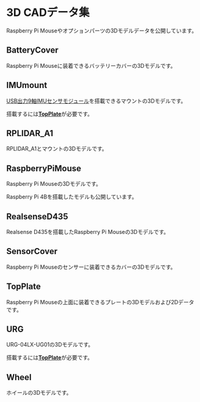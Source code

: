 # 3D CADデータ集

Raspberry Pi Mouseやオプションパーツの3Dモデルデータを公開しています。

## BatteryCover

Raspberry Pi Mouseに装着できるバッテリーカバーの3Dモデルです。

## IMUmount

[USB出力9軸IMUセンサモジュール](https://rt-net.jp/products/usb9imu/)を搭載できるマウントの3Dモデルです。

搭載するには[**TopPlate**](https://www.rt-shop.jp/index.php?main_page=product_info&cPath=1299_1395&products_id=3517)が必要です。

## RPLIDAR_A1

RPLIDAR_A1とマウントの3Dモデルです。

## RaspberryPiMouse

Raspberry Pi Mouseの3Dモデルです。

Raspberry Pi 4Bを搭載したモデルも公開しています。

## RealsenseD435

Realsense D435を搭載したRaspberry Pi Mouseの3Dモデルです。

## SensorCover

Raspberry Pi Mouseのセンサーに装着できるカバーの3Dモデルです。

## TopPlate

Raspberry Pi Mouseの上面に装着できるプレートの3Dモデルおよび2Dデータです。

## URG

URG-04LX-UG01の3Dモデルです。

搭載するには[**TopPlate**](https://www.rt-shop.jp/index.php?main_page=product_info&cPath=1299_1395&products_id=3517)が必要です。

## Wheel

ホイールの3Dモデルです。
